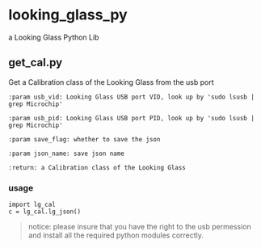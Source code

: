 # looking_glass_py
a Looking Glass Python Lib

## get_cal.py
Get a Calibration class of the Looking Glass from the usb port

    :param usb_vid: Looking Glass USB port VID, look up by 'sudo lsusb | grep Microchip'
    
    :param usb_pid: Looking Glass USB port PID, look up by 'sudo lsusb | grep Microchip'
    
    :param save_flag: whether to save the json
    
    :param json_name: save json name
    
    :return: a Calibration class of the Looking Glass

### usage

```
import lg_cal
c = lg_cal.lg_json()
```

> notice: please insure that you have the right to the usb permession and install all the required python modules correctly.

